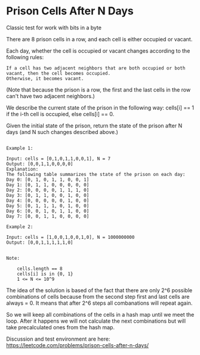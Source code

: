 # Prison Cells After N Days

Classic test for work with bits in a byte

There are 8 prison cells in a row, and each cell is either occupied or vacant.

Each day, whether the cell is occupied or vacant changes according to the following rules:

    If a cell has two adjacent neighbors that are both occupied or both vacant, then the cell becomes occupied.
    Otherwise, it becomes vacant.

(Note that because the prison is a row, the first and the last cells in the row can't have two adjacent neighbors.)

We describe the current state of the prison in the following way: cells[i] == 1 if the i-th cell is occupied, else cells[i] == 0.

Given the initial state of the prison, return the state of the prison after N days (and N such changes described above.)

```

Example 1:

Input: cells = [0,1,0,1,1,0,0,1], N = 7
Output: [0,0,1,1,0,0,0,0]
Explanation: 
The following table summarizes the state of the prison on each day:
Day 0: [0, 1, 0, 1, 1, 0, 0, 1]
Day 1: [0, 1, 1, 0, 0, 0, 0, 0]
Day 2: [0, 0, 0, 0, 1, 1, 1, 0]
Day 3: [0, 1, 1, 0, 0, 1, 0, 0]
Day 4: [0, 0, 0, 0, 0, 1, 0, 0]
Day 5: [0, 1, 1, 1, 0, 1, 0, 0]
Day 6: [0, 0, 1, 0, 1, 1, 0, 0]
Day 7: [0, 0, 1, 1, 0, 0, 0, 0]

Example 2:

Input: cells = [1,0,0,1,0,0,1,0], N = 1000000000
Output: [0,0,1,1,1,1,1,0]


Note:

    cells.length == 8
    cells[i] is in {0, 1}
    1 <= N <= 10^9

```

The idea of the solution is based of the fact that there are only 2^6 possible combinations of cells because from the second step first
and last cells are always = 0. It means that after 2^6 steps all combanations will repeat again.

So we will keep all combinations of the cells in a hash map until we meet the loop. After it happens we will not calculate the next 
combinations but will take precalculated ones from the hash map.

Discussion and test environment are here:
https://leetcode.com/problems/prison-cells-after-n-days/
